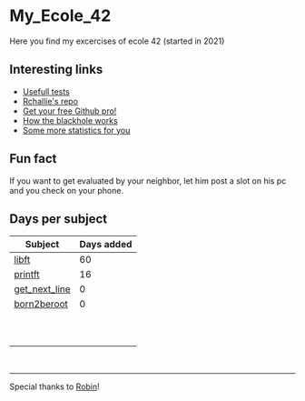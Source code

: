 # My_Ecole_42
Here you find my excercises of ecole 42 (started in 2021)
  

## Interesting links
- [Usefull tests](https://github.com/Tripouille)
- [Rchallie's repo](https://github.com/rchallie/)
- [Get your free Github pro!](https://github-portal.42.fr/)
- [How the blackhole works](https://medium.com/@benjaminmerchin/42-black-hole-deep-dive-cbc4b343c6b2)    
- [Some more statistics for you](https://42evaluators.com/blackhole)    
   
## Fun fact
If you want to get evaluated by your neighbor, let him post a slot on his pc and you check on your phone. 
## Days per subject

| Subject     | Days added |
| ----------- | ----------- |
| [libft](https://github.com/Mfficiency/My_Ecole_42/tree/main/0_libft)       | 60       |
| [printft](https://github.com/Mfficiency/My_Ecole_42/tree/main/1.2_printf)   | 16        |
| [get_next_line](https://github.com/Mfficiency/My_Ecole_42/tree/main/1.3_get_next_line)  |   0     |
| [born2beroot](https://github.com/Mfficiency/My_Ecole_42/tree/main/1.1_born2beroot)  |  0      |
|   |        |
|   |        |
|   |        |
|   |        |
|   |        |
|   |        |
|   |        |
|   |        |
|   |        |
|   |        |   
<br>

___

Special thanks to [Robin](https://github.com/RobinBurri?)!